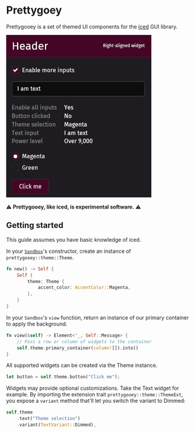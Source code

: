 # Prettygoey

Prettygooey is a set of themed UI components for the [iced](https://iced.rs/) GUI library.

![Showcase](docs/img/showcase.png)

⚠️ **Prettygooey, like iced, is experimental software.** ⚠️

## Getting started

This guide assumes you have basic knowledge of iced.

In your [`Sandbox`](https://docs.rs/iced/latest/iced/trait.Sandbox.html)'s constructor, create an instance of `prettygooey::theme::Theme`.

```rust
fn new() -> Self {
	Self {
		theme: Theme {
			accent_color: AccentColor::Magenta,
		},
	}
}
```

In your `Sandbox`'s `view` function, return an instance of our primary container to apply the background.

```rust
fn view(&self) -> Element<'_, Self::Message> {
	// Pass a row or column of widgets to the container
	self.theme.primary_container(column![]).into()
}
```

All supported widgets can be created via the Theme instance.

```rust
let button = self.theme.button("Click me");
```

Widgets may provide optional customizations. Take the Text widget for example. By importing the extension trait `prettygooey::theme::ThemeExt`, you expose a `variant` method that'll let you switch the variant to Dimmed:

```rust
self.theme
	.text("Theme selection")
	.variant(TextVariant::Dimmed),
```
